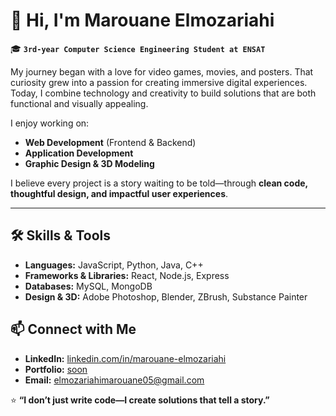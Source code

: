 # 👋 Hi, I'm Marouane Elmozariahi

🎓 **` 3rd-year Computer Science Engineering Student at ENSAT  `**

My journey began with a love for video games, movies, and posters. That curiosity grew into a passion for creating immersive digital experiences. Today, I combine technology and creativity to build solutions that are both functional and visually appealing.

I enjoy working on:
- **Web Development** (Frontend & Backend)
- **Application Development**
- **Graphic Design & 3D Modeling**

I believe every project is a story waiting to be told—through **clean code, thoughtful design, and impactful user experiences**.

---

## 🛠️ Skills & Tools
- **Languages:** JavaScript, Python, Java, C++  
- **Frameworks & Libraries:** React, Node.js, Express  
- **Databases:** MySQL, MongoDB  
- **Design & 3D:** Adobe Photoshop, Blender, ZBrush, Substance Painter  

## 📫 Connect with Me
- **LinkedIn:** [linkedin.com/in/marouane-elmozariahi](#)
- **Portfolio:** [soon](#)
- **Email:** elmozariahimarouane05@gmail.com  

⭐ **“I don’t just write code—I create solutions that tell a story.”**

